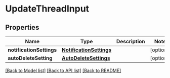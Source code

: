 # UpdateThreadInput

## Properties
Name | Type | Description | Notes
------------ | ------------- | ------------- | -------------
**notificationSettings** | [**NotificationSettings**](NotificationSettings.md) |  | [optional] 
**autoDeleteSetting** | [**AutoDeleteSettings**](AutoDeleteSettings.md) |  | [optional] 

[[Back to Model list]](../README.md#documentation-for-models) [[Back to API list]](../README.md#documentation-for-api-endpoints) [[Back to README]](../README.md)


